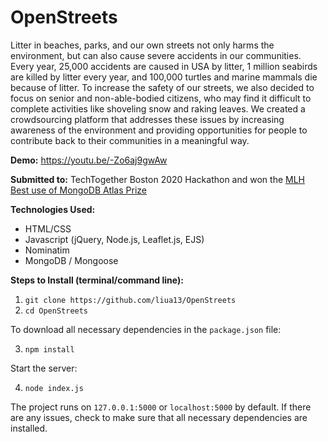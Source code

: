 # OpenStreets

Litter in beaches, parks, and our own streets not only harms the environment, but can also cause severe accidents in our communities. Every year, 25,000 accidents are caused in USA by litter, 1 million seabirds are killed by litter every year, and 100,000 turtles and marine mammals die because of litter. To increase the safety of our streets, we also decided to focus on senior and non-able-bodied citizens, who may find it difficult to complete activities like shoveling snow and raking leaves. We created a crowdsourcing platform that addresses these issues by increasing awareness of the environment and providing opportunities for people to contribute back to their communities in a meaningful way.

**Demo:** https://youtu.be/-Zo6aj9gwAw

**Submitted to:** TechTogether Boston 2020 Hackathon and won the [MLH Best use of MongoDB Atlas Prize](https://devpost.com/software/open-streets-9gr5pf)

**Technologies Used:**
- HTML/CSS
- Javascript (jQuery, Node.js, Leaflet.js, EJS)
- Nominatim
- MongoDB / Mongoose

**Steps to Install (terminal/command line):**
1. `git clone https://github.com/liua13/OpenStreets`
2. `cd OpenStreets`

  To download all necessary dependencies in the `package.json` file:
  
3. `npm install` 

  Start the server:
  
4. `node index.js`

The project runs on `127.0.0.1:5000` or `localhost:5000` by default. If there are any issues, check to make sure that all necessary dependencies are installed.
